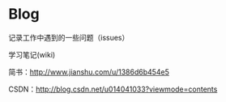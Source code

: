 # Blog

记录工作中遇到的一些问题（issues）

学习笔记(wiki)

简书：http://www.jianshu.com/u/1386d6b454e5

CSDN：http://blog.csdn.net/u014041033?viewmode=contents


